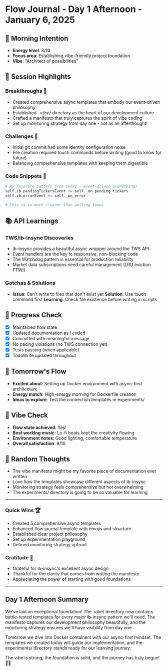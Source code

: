 # Flow Journal - Day 1 Afternoon - January 6, 2025

## 🌅 Morning Intention
- **Energy level**: 8/10
- **Focus area**: Establishing vibe-friendly project foundation
- **Vibe**: "Architect of possibilities"

## 🚀 Session Highlights

### Breakthroughs 🎯
- Created comprehensive async templates that embody our event-driven philosophy
- Established `.vibe/` directory as the heart of our development culture
- Crafted a manifesto that truly captures the spirit of vibe coding
- Set up monitoring strategy from day one - not as an afterthought!

### Challenges 🧗
- Initial git commit had some identity configuration noise
- File creation required touch commands before writing (good to know for future)
- Balancing comprehensive templates with keeping them digestible

### Code Snippets 💎
```python
# My favorite pattern from today - event-driven everything!
self.ib.pendingTickersEvent += self._on_pending_tickers
self.ib.errorEvent += self._on_error

# This is so much cleaner than polling loops
```

## 📚 API Learnings

### TWS/ib-insync Discoveries
- ib-insync provides a beautiful async wrapper around the TWS API
- Event handlers are the key to responsive, non-blocking code
- The Watchdog pattern is essential for production reliability
- Market data subscriptions need careful management (LRU eviction FTW!)

### Gotchas & Solutions
- **Issue**: Can't write to files that don't exist yet
  **Solution**: Use touch command first
  **Learning**: Check file existence before writing in scripts

## 🎯 Progress Check
- [x] Maintained flow state
- [x] Updated documentation as I coded
- [x] Committed with meaningful message
- [x] No pacing violations (no TWS connection yet)
- [x] Tests passing (when applicable)
- [x] TodoWrite updated throughout

## 🌊 Tomorrow's Flow
- **Excited about**: Setting up Docker environment with async-first architecture
- **Energy match**: High-energy morning for Dockerfile creation
- **Ideas to explore**: Test the connection templates in experiments/

## 🎨 Vibe Check
- **Flow state achieved**: Yes! 
- **Best working music**: Lo-fi beats kept the creativity flowing
- **Environment notes**: Good lighting, comfortable temperature
- **Overall satisfaction**: 9/10

## 💭 Random Thoughts
- The vibe manifesto might be my favorite piece of documentation ever written
- Love how the templates showcase different aspects of ib-insync
- Monitoring strategy feels comprehensive but not overwhelming
- The experiments/ directory is going to be so valuable for learning

---

### Quick Wins 🏆
- Created 5 comprehensive async templates
- Enhanced flow journal template with emojis and structure
- Established clear project philosophy
- Set up experimentation playground
- Defined monitoring strategy upfront

### Gratitude 🙏
- Grateful for ib-insync's excellent async design
- Thankful for the clarity that comes from writing the manifesto
- Appreciating the power of starting with good foundations

---

## Day 1 Afternoon Summary

We've laid an exceptional foundation! The .vibe/ directory now contains battle-tested templates for every major ib-insync pattern we'll need. The manifesto captures our development philosophy beautifully, and the monitoring strategy ensures we'll have visibility from day one.

Tomorrow we dive into Docker containers with our async-first mindset. The templates we created today will guide our implementation, and the experiments/ directory stands ready for our learning journey.

The vibe is strong, the foundation is solid, and the journey has truly begun! 🚀🌊